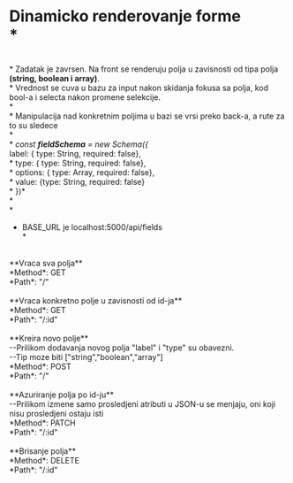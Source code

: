 # Dinamicko renderovanje forme <br />*
 <br />*
Zadatak je zavrsen. Na front se renderuju polja u zavisnosti od tipa polja **(string, boolean i array)**.  <br />*
Vrednost se cuva u bazu za input nakon skidanja fokusa sa polja, kod bool-a i selecta nakon promene selekcije. <br />*
 <br />*
Manipulacija nad konkretnim poljima u bazi se vrsi preko back-a, a rute za to su sledece <br />*
 <br />*
*const **fieldSchema** = new Schema({ <br />*
	label: { type: String, required: false}, <br />*
	type: { type: String, required: false}, <br />*
	options: { type: Array, required: false}, <br />*
	value: {type: String, required: false} <br />*
})* <br />*
<br />*
* BASE_URL je localhost:5000/api/fields <br />*
 <br />
**Vraca sva polja** <br />
*Method*: GET <br />
*Path*: "/" <br />
 <br />
**Vraca konkretno polje u zavisnosti od id-ja** <br />
*Method*: GET <br />
*Path*: "/:id" <br />
 <br />
**Kreira novo polje** <br />
--Prilikom dodavanja novog polja "label" i "type" su obavezni. <br />
--Tip moze biti ["string","boolean","array"] <br />
*Method*: POST <br />
*Path*: "/" <br />
 <br />
**Azuriranje polja po id-ju** <br />
--Prilikom izmene samo prosledjeni atributi u JSON-u se menjaju, oni koji nisu prosledjeni ostaju isti <br />
*Method*: PATCH <br />
*Path*: "/:id" <br />
 <br />
**Brisanje polja** <br />
*Method*: DELETE <br />
*Path*: "/:id" <br />










